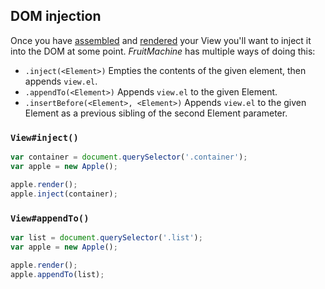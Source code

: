 ## DOM injection

Once you have [assembled](layout-assembly.md) and [rendered](rendering.md) your View you'll want to inject it into the DOM at some point. *FruitMachine* has multiple ways of doing this:

- `.inject(<Element>)` Empties the contents of the given element, then appends `view.el`.
- `.appendTo(<Element>)` Appends `view.el` to the given Element.
- `.insertBefore(<Element>, <Element>)` Appends `view.el` to the given Element as a previous sibling of the second Element parameter.

### `View#inject()`

```js
var container = document.querySelector('.container');
var apple = new Apple();

apple.render();
apple.inject(container);
```

### `View#appendTo()`

```js
var list = document.querySelector('.list');
var apple = new Apple();

apple.render();
apple.appendTo(list);
```